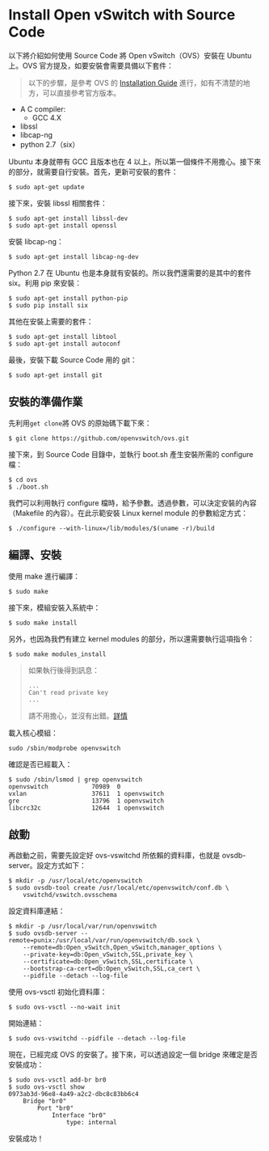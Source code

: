 # Install Open vSwitch with Source Code

以下將介紹如何使用 Source Code 將 Open vSwitch（OVS）安裝在 Ubuntu 上。OVS 官方提及，如要安裝會需要具備以下套件：

> 以下的步驟，是參考 OVS 的 [Installation Guide](https://github.com/openvswitch/ovs/blob/master/Documentation/intro/install/general.rst) 進行，如有不清楚的地方，可以直接參考官方版本。

* A C compiler:
	* GCC 4.X
* libssl
* libcap-ng
* python 2.7（six）

Ubuntu 本身就帶有 GCC 且版本也在 4 以上，所以第一個條件不用擔心。接下來的部分，就需要自行安裝。首先，更新可安裝的套件：

```shell
$ sudo apt-get update
```

接下來，安裝 libssl 相關套件：

```shell
$ sudo apt-get install libssl-dev
$ sudo apt-get install openssl
```

安裝 libcap-ng：

```shell
$ sudo apt-get install libcap-ng-dev
```

Python 2.7 在 Ubuntu 也是本身就有安裝的。所以我們還需要的是其中的套件 six。利用 pip 來安裝：

```shell
$ sudo apt-get install python-pip
$ sudo pip install six
```

其他在安裝上需要的套件：

```shell
$ sudo apt-get install libtool
$ sudo apt-get install autoconf
```

最後，安裝下載 Source Code 用的 git：

```shell
$ sudo apt-get install git
```

## 安裝的準備作業

先利用`get clone`將 OVS 的原始碼下載下來：

```shell
$ git clone https://github.com/openvswitch/ovs.git
```
接下來，到 Source Code 目錄中，並執行 boot.sh 產生安裝所需的 configure 檔：

```shell
$ cd ovs
$ ./boot.sh
```

我們可以利用執行 configure 檔時，給予參數。透過參數，可以決定安裝的內容（Makefile 的內容）。在此示範安裝 Linux kernel module 的參數給定方式：

```shell
$ ./configure --with-linux=/lib/modules/$(uname -r)/build
``` 

## 編譯、安裝

使用 make 進行編譯：

```shell
$ sudo make
```

接下來，模組安裝入系統中：

```shell
$ sudo make install
```

另外，也因為我們有建立 kernel modules 的部分，所以還需要執行這項指令：

```shell
$ sudo make modules_install
```
> 如果執行後得到訊息：
>
> ```shell
> ...
> Can't read private key
> ...
> ```
> 請不用擔心，並沒有出錯。[詳情](http://discuss.openvswitch.narkive.com/c3Zva9hW/ovs-discuss-get-errors-when-i-try-to-install-ovs-2-0-from-souce-code-can-t-read-private-key)

載入核心模組：

```shell
sudo /sbin/modprobe openvswitch
``` 

確認是否已經載入：

```shell
$ sudo /sbin/lsmod | grep openvswitch
openvswitch            70989  0
vxlan                  37611  1 openvswitch
gre                    13796  1 openvswitch
libcrc32c              12644  1 openvswitch
```

## 啟動

再啟動之前，需要先設定好 ovs-vswitchd 所依賴的資料庫，也就是 ovsdb-server。設定方式如下：

```shell
$ mkdir -p /usr/local/etc/openvswitch
$ sudo ovsdb-tool create /usr/local/etc/openvswitch/conf.db \
    vswitchd/vswitch.ovsschema
```
設定資料庫連結：

```shell
$ mkdir -p /usr/local/var/run/openvswitch
$ sudo ovsdb-server --remote=punix:/usr/local/var/run/openvswitch/db.sock \
    --remote=db:Open_vSwitch,Open_vSwitch,manager_options \
    --private-key=db:Open_vSwitch,SSL,private_key \
    --certificate=db:Open_vSwitch,SSL,certificate \
    --bootstrap-ca-cert=db:Open_vSwitch,SSL,ca_cert \
    --pidfile --detach --log-file
```

使用 ovs-vsctl 初始化資料庫：

```shell
$ sudo ovs-vsctl --no-wait init
```

開始連結：

```shell
$ sudo ovs-vswitchd --pidfile --detach --log-file
```

現在，已經完成 OVS 的安裝了。接下來，可以透過設定一個 bridge 來確定是否安裝成功：

```shell
$ sudo ovs-vsctl add-br br0
$ sudo ovs-vsctl show
0973ab3d-96e8-4a49-a2c2-dbc8c83bb6c4
    Bridge "br0"
        Port "br0"
            Interface "br0"
                type: internal
```

安裝成功！
